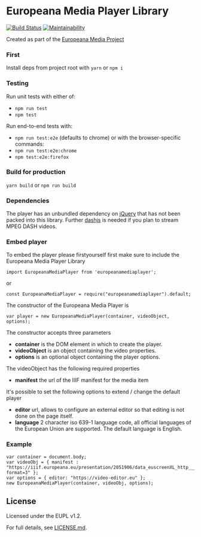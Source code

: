 # Europeana Media Player Library

[![Build Status](https://travis-ci.com/europeana/media-player.svg?branch=master)](https://travis-ci.com/europeana/media-player)
[![Maintainability](https://api.codeclimate.com/v1/badges/034304037fa168609682/maintainability)](https://codeclimate.com/github/europeana/media-player/maintainability)

Created as part of the [Europeana Media Project](https://pro.europeana.eu/project/europeana-media)

### First

Install deps from project root with `yarn` or `npm i`

### Testing

Run unit tests with either of:
* `npm run test`
* `npm test`

Run end-to-end tests with:
* `npm run test:e2e`
(defaults to chrome) or with the browser-specific commands:
* `npm run test:e2e:chrome`
* `npm test:e2e:firefox`

### Build for production

`yarn build` or `npm run build`

### Dependencies

The player has an unbundled dependency on [jQuery](https://www.npmjs.com/package/jquery) that has not been packed into this library. Further [dashjs](https://www.npmjs.com/package/dashjs) is needed if you plan to stream MPEG DASH videos.

### Embed player

To embed the player please firstyourself first make sure to include the Europeana Media Player Library

```
import EuropeanaMediaPlayer from 'europeanamediaplayer';
```

or

```
const EuropeanaMediaPlayer = require("europeanamediaplayer").default;
```

The constructor of the Europeana Media Player is

```
var player = new EuropeanaMediaPlayer(container, videoObject, options);
```

The constructor accepts three parameters

- **container** is the DOM element in which to create the player.
- **videoObject** is an object containing the video properties.
- **options** is an optional object containing the player options.

The videoObject has the following required properties

- **manifest** the url of the IIIF manifest for the media item

 It's possible to set the following options to extend / change the default player

- **editor** url, allows to configure an external editor so that editing is not done on the page itself.
- **language** 2 character iso 639-1 language code, all official languages of the European Union are supported. The default language is English.

### Example

```
var container = document.body;
var videoObj = { manifest : "https://iiif.europeana.eu/presentation/2051906/data_euscreenXL_http___openbeelden_nl_media_9972/manifest?format=3" };
var options = { editor: "https://video-editor.eu" };
new EuropeanaMediaPlayer(container, videoObj, options);
```

## License

Licensed under the EUPL v1.2.

For full details, see [LICENSE.md](LICENSE.md).

